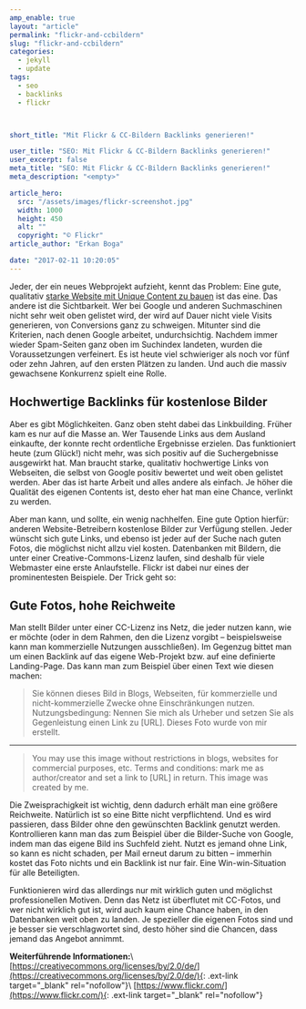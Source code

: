 ```yaml
---
amp_enable: true
layout: "article"
permalink: "flickr-and-ccbildern"
slug: "flickr-and-ccbildern"
categories:
  - jekyll
  - update
tags:
  - seo
  - backlinks
  - flickr



short_title: "Mit Flickr & CC-Bildern Backlinks generieren!"

user_title: "SEO: Mit Flickr & CC-Bildern Backlinks generieren!"
user_excerpt: false
meta_title: "SEO: Mit Flickr & CC-Bildern Backlinks generieren!"
meta_description: "<empty>"

article_hero:
  src: "/assets/images/flickr-screenshot.jpg"
  width: 1000
  height: 450
  alt: ""
  copyright: "© Flickr"
article_author: "Erkan Boga"

date: "2017-02-11 10:20:05"
---
```


Jeder, der ein neues Webprojekt aufzieht, kennt das Problem: Eine gute, qualitativ <a href="/wordpress-agentur-muenchen/">starke Website mit Unique Content zu bauen</a> ist das eine. Das andere ist die Sichtbarkeit. Wer bei Google und anderen Suchmaschinen nicht sehr weit oben gelistet wird, der wird auf Dauer nicht viele Visits generieren, von Conversions ganz zu schweigen. Mitunter sind die Kriterien, nach denen Google arbeitet, undurchsichtig. Nachdem immer wieder Spam-Seiten ganz oben im Suchindex landeten, wurden die Voraussetzungen verfeinert. Es ist heute viel schwieriger als noch vor fünf oder zehn Jahren, auf den ersten Plätzen zu landen. Und auch die massiv gewachsene Konkurrenz spielt eine Rolle.

## Hochwertige Backlinks für kostenlose Bilder
Aber es gibt Möglichkeiten. Ganz oben steht dabei das Linkbuilding. Früher kam es nur auf die Masse an. Wer Tausende Links aus dem Ausland einkaufte, der konnte recht ordentliche Ergebnisse erzielen. Das funktioniert heute (zum Glück!) nicht mehr, was sich positiv auf die Suchergebnisse ausgewirkt hat. Man braucht starke, qualitativ hochwertige Links von Webseiten, die selbst von Google positiv bewertet und weit oben gelistet werden. Aber das ist harte Arbeit und alles andere als einfach. Je höher die Qualität des eigenen Contents ist, desto eher hat man eine Chance, verlinkt zu werden.

Aber man kann, und sollte, ein wenig nachhelfen. Eine gute Option hierfür: anderen Website-Betreibern kostenlose Bilder zur Verfügung stellen. Jeder wünscht sich gute Links, und ebenso ist jeder auf der Suche nach guten Fotos, die möglichst nicht allzu viel kosten. Datenbanken mit Bildern, die unter einer Creative-Commons-Lizenz laufen, sind deshalb für viele Webmaster eine erste Anlaufstelle. Flickr ist dabei nur eines der prominentesten Beispiele. Der Trick geht so:

## Gute Fotos, hohe Reichweite
Man stellt Bilder unter einer CC-Lizenz ins Netz, die jeder nutzen kann, wie er möchte (oder in dem Rahmen, den die Lizenz vorgibt – beispielsweise kann man kommerzielle Nutzungen ausschließen).
Im Gegenzug bittet man um einen Backlink auf das eigene Web-Projekt bzw. auf eine definierte Landing-Page. Das kann man zum Beispiel über einen Text wie diesen machen:

> Sie können dieses Bild in Blogs, Webseiten, für kommerzielle und nicht-kommerzielle Zwecke ohne Einschränkungen nutzen. Nutzungsbedingung: Nennen Sie mich als Urheber und setzen Sie als Gegenleistung einen Link zu [URL]. Dieses Foto wurde von mir erstellt.

<hr>

> You may use this image without restrictions in blogs, websites for commercial purposes, etc. Terms and conditions: mark me as author/creator and set a link to [URL] in return. This image was created by me.

Die Zweisprachigkeit ist wichtig, denn dadurch erhält man eine größere Reichweite. Natürlich ist so eine Bitte nicht verpflichtend. Und es wird passieren, dass Bilder ohne den gewünschten Backlink genutzt werden. Kontrollieren kann man das zum Beispiel über die Bilder-Suche von Google, indem man das eigene Bild ins Suchfeld zieht. Nutzt es jemand ohne Link, so kann es nicht schaden, per Mail erneut darum zu bitten – immerhin kostet das Foto nichts und ein Backlink ist nur fair. Eine Win-win-Situation für alle Beteiligten.

Funktionieren wird das allerdings nur mit wirklich guten und möglichst professionellen Motiven. Denn das Netz ist überflutet mit CC-Fotos, und wer nicht wirklich gut ist, wird auch kaum eine Chance haben, in den Datenbanken weit oben zu landen. Je spezieller die eigenen Fotos sind und je besser sie verschlagwortet sind, desto höher sind die Chancen, dass jemand das Angebot annimmt.

**Weiterführende Informationen:**\\
[https://creativecommons.org/licenses/by/2.0/de/](https://creativecommons.org/licenses/by/2.0/de/){: .ext-link target="_blank" rel="nofollow"}\\
[https://www.flickr.com/](https://www.flickr.com/){: .ext-link target="_blank" rel="nofollow"}

